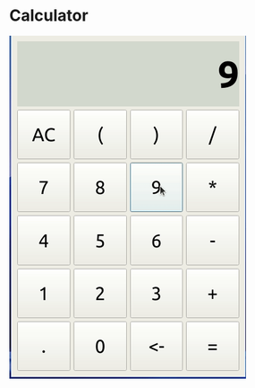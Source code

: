 # Calculator
![图片](https://github.com/g1050/Calculator/blob/master/%E8%AE%A1%E7%AE%97%E5%99%A8%E6%BC%94%E7%A4%BA%E8%A7%86%E9%A2%91.gif)
